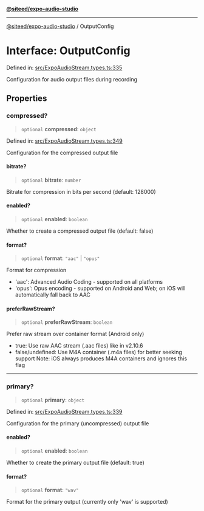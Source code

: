 [**@siteed/expo-audio-studio**](../README.md)

***

[@siteed/expo-audio-studio](../README.md) / OutputConfig

# Interface: OutputConfig

Defined in: [src/ExpoAudioStream.types.ts:335](https://github.com/deeeed/expo-audio-stream/blob/1af374ada18ec2cd4edeb151fc0e91e54f783b9e/packages/expo-audio-studio/src/ExpoAudioStream.types.ts#L335)

Configuration for audio output files during recording

## Properties

### compressed?

> `optional` **compressed**: `object`

Defined in: [src/ExpoAudioStream.types.ts:349](https://github.com/deeeed/expo-audio-stream/blob/1af374ada18ec2cd4edeb151fc0e91e54f783b9e/packages/expo-audio-studio/src/ExpoAudioStream.types.ts#L349)

Configuration for the compressed output file

#### bitrate?

> `optional` **bitrate**: `number`

Bitrate for compression in bits per second (default: 128000)

#### enabled?

> `optional` **enabled**: `boolean`

Whether to create a compressed output file (default: false)

#### format?

> `optional` **format**: `"aac"` \| `"opus"`

Format for compression
- 'aac': Advanced Audio Coding - supported on all platforms
- 'opus': Opus encoding - supported on Android and Web; on iOS will automatically fall back to AAC

#### preferRawStream?

> `optional` **preferRawStream**: `boolean`

Prefer raw stream over container format (Android only)
- true: Use raw AAC stream (.aac files) like in v2.10.6
- false/undefined: Use M4A container (.m4a files) for better seeking support
Note: iOS always produces M4A containers and ignores this flag

***

### primary?

> `optional` **primary**: `object`

Defined in: [src/ExpoAudioStream.types.ts:339](https://github.com/deeeed/expo-audio-stream/blob/1af374ada18ec2cd4edeb151fc0e91e54f783b9e/packages/expo-audio-studio/src/ExpoAudioStream.types.ts#L339)

Configuration for the primary (uncompressed) output file

#### enabled?

> `optional` **enabled**: `boolean`

Whether to create the primary output file (default: true)

#### format?

> `optional` **format**: `"wav"`

Format for the primary output (currently only 'wav' is supported)
